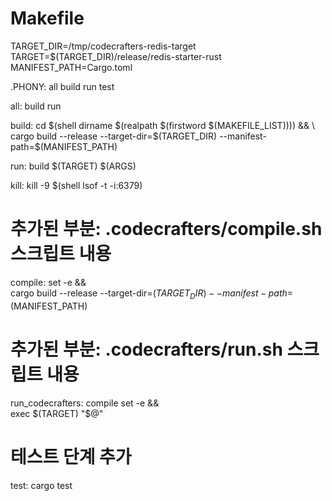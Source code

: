 # Makefile

TARGET_DIR=/tmp/codecrafters-redis-target
TARGET=$(TARGET_DIR)/release/redis-starter-rust
MANIFEST_PATH=Cargo.toml

.PHONY: all build run test

all: build run

build:
cd $(shell dirname $(realpath $(firstword $(MAKEFILE_LIST)))) && \
	cargo build --release --target-dir=$(TARGET_DIR) --manifest-path=$(MANIFEST_PATH)

run: build
$(TARGET) $(ARGS)

kill:
kill -9 $(shell lsof -t -i:6379)

# 추가된 부분: .codecrafters/compile.sh 스크립트 내용

compile:
set -e && \
 cargo build --release --target-dir=$(TARGET_DIR) --manifest-path=$(MANIFEST_PATH)

# 추가된 부분: .codecrafters/run.sh 스크립트 내용

run_codecrafters: compile
set -e && \
 exec $(TARGET) "$@"

# 테스트 단계 추가

test:
cargo test
